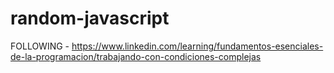 # random-javascript
FOLLOWING - https://www.linkedin.com/learning/fundamentos-esenciales-de-la-programacion/trabajando-con-condiciones-complejas

